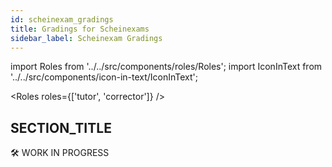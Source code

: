 ```yaml
---
id: scheinexam_gradings
title: Gradings for Scheinexams
sidebar_label: Scheinexam Gradings
---
```


import Roles from '../../src/components/roles/Roles';
import IconInText from '../../src/components/icon-in-text/IconInText';

<Roles roles={['tutor', 'corrector']} />

## SECTION_TITLE

<!-- TODO: Write article. -->

🛠 WORK IN PROGRESS
